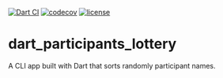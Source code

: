 [![Dart CI](https://github.com/areee/dart_participants_lottery/actions/workflows/dart.yml/badge.svg)](https://github.com/areee/dart_participants_lottery/actions/workflows/dart.yml)
[![codecov](https://codecov.io/gh/areee/dart_participants_lottery/branch/main/graph/badge.svg?token=WOB423UW1K)](https://codecov.io/gh/areee/dart_participants_lottery)
[![license](https://img.shields.io/github/license/areee/dart_participants_lottery)](https://github.com/areee/dart_participants_lottery/blob/main/LICENSE)

# dart_participants_lottery

A CLI app built with Dart that sorts randomly participant names.